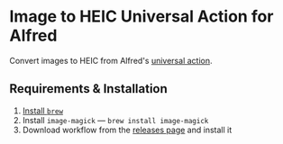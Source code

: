 # Image to HEIC Universal Action for Alfred

Convert images to HEIC from Alfred's [universal action](https://www.alfredapp.com/universal-actions/).

## Requirements & Installation

1. [Install `brew`](https://brew.sh/)
2. Install `image-magick` — `brew install image-magick`
3. Download workflow from the [releases page](https://github.com/brachkow/alfred-image-to-heic/releases/) and install it
